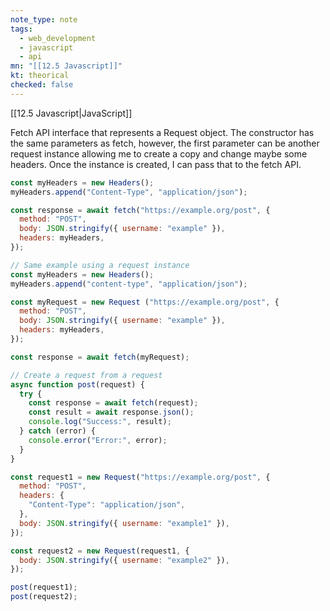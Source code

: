 ```yaml
---
note_type: note
tags:
  - web_development
  - javascript
  - api
mn: "[[12.5 Javascript]]"
kt: theorical
checked: false
---
```

[[12.5 Javascript|JavaScript]]

Fetch API interface that represents a Request object. The constructor has the same parameters as fetch, however, the first parameter can be another request instance allowing me to create a copy and change maybe some headers. Once the instance is created, I can pass that to the fetch API. 

```js
const myHeaders = new Headers();
myHeaders.append("Content-Type", "application/json");

const response = await fetch("https://example.org/post", {
  method: "POST",
  body: JSON.stringify({ username: "example" }),
  headers: myHeaders,
});
```

```js
// Same example using a request instance
const myHeaders = new Headers();
myHeaders.append("content-type", "application/json");

const myRequest = new Request ("https://example.org/post", {
  method: "POST",
  body: JSON.stringify({ username: "example" }),
  headers: myHeaders,
});

const response = await fetch(myRequest); 
```

```js
// Create a request from a request
async function post(request) {
  try {
    const response = await fetch(request);
    const result = await response.json();
    console.log("Success:", result);
  } catch (error) {
    console.error("Error:", error);
  }
}

const request1 = new Request("https://example.org/post", {
  method: "POST",
  headers: {
    "Content-Type": "application/json",
  },
  body: JSON.stringify({ username: "example1" }),
});

const request2 = new Request(request1, {
  body: JSON.stringify({ username: "example2" }),
});

post(request1);
post(request2);

```